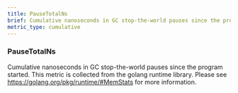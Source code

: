 ```yaml
---
title: PauseTotalNs
brief: Cumulative nanoseconds in GC stop-the-world pauses since the program started. This metric is collected from the golang runtime library. Please see https://golang.org/pkg/runtime/#MemStats for more information.
metric_type: cumulative
---
```

### PauseTotalNs

Cumulative nanoseconds in GC stop-the-world pauses since the program started. This metric is collected from the golang runtime library. Please see https://golang.org/pkg/runtime/#MemStats for more information.